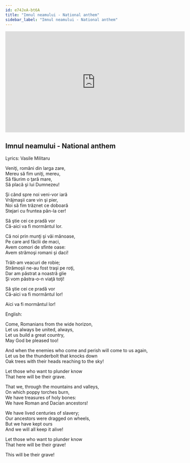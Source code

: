 ```yaml
---
id: e74JxA-bt6A
title: "Imnul neamului - National anthem"
sidebar_label: "Imnul neamului - National anthem"
---
```


<div class="video-float-container">
  <iframe
    width="560"
    height="315"
    src="https://www.youtube.com/embed/e74JxA-bt6A"
    title="YouTube video player"
    frameborder="0"
    allow="accelerometer; autoplay; clipboard-write; encrypted-media; gyroscope; picture-in-picture; web-share"
    referrerpolicy="strict-origin-when-cross-origin"
    allowfullscreen
  ></iframe>
</div>

## Imnul neamului - National anthem

Lyrics: Vasile Militaru

Veniţi, români din larga zare,  
Mereu să fim uniţi, mereu,  
Să făurim o ţară mare,  
Să placă şi lui Dumnezeu!

Şi când spre noi veni-vor iară  
Vrăjmaşii care vin şi pier,  
Noi să fim trăznet ce doboară  
Stejari cu fruntea pân-la cer!

Să ştie cei ce pradă vor  
Că-aici va fi mormântul lor.

Că noi prin munţi şi văi mănoase,  
Pe care ard făclii de maci,  
Avem comori de sfinte oase:  
Avem strămoşi romani şi daci!

Trăit-am veacuri de robie;  
Strămoşii ne-au fost traşi pe roţi,  
Dar am păstrat a noastră glie  
Şi vom păstra-o-n viaţă toţi!

Să ştie cei ce pradă vor  
Că-aici va fi mormântul lor!

Aici va fi mormântul lor!

English:

Come, Romanians from the wide horizon,  
Let us always be united, always,  
Let us build a great country,  
May God be pleased too!

And when the enemies who come and perish will come to us again,  
Let us be the thunderbolt that knocks down  
Oak trees with their heads reaching to the sky!

Let those who want to plunder know  
That here will be their grave.

That we, through the mountains and valleys,  
On which poppy torches burn,  
We have treasures of holy bones:  
We have Roman and Dacian ancestors!

We have lived centuries of slavery;  
Our ancestors were dragged on wheels,  
But we have kept ours  
And we will all keep it alive!

Let those who want to plunder know  
That here will be their grave!

This will be their grave!
